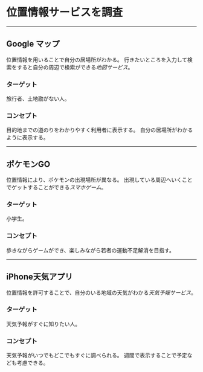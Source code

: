 # 位置情報サービスを調査
___________________
## Google マップ
位置情報を用いることで自分の居場所がわかる。
行きたいところを入力して検索をすると自分の周辺で検索ができる*地図サービス*。
### ターゲット
旅行者、土地勘がない人。
### コンセプト
目的地までの道のりをわかりやすく利用者に表示する。
自分の居場所がわかるように表示する。
___________________
## ポケモンGO
位置情報により、ポケモンの出現場所が異なる。
出現している周辺へいくことでゲットすることができる*スマホゲーム*。
### ターゲット
小学生。
### コンセプト
歩きながらゲームができ、楽しみながら若者の運動不足解消を目指す。
___________________
## iPhone天気アプリ
位置情報を許可することで、自分のいる地域の天気がわかる*天気予報サービス*。
### ターゲット
天気予報がすぐに知りたい人。
### コンセプト
天気予報がいつでもどこでもすぐに調べられる。
週間で表示することで予定なども考慮できる。
